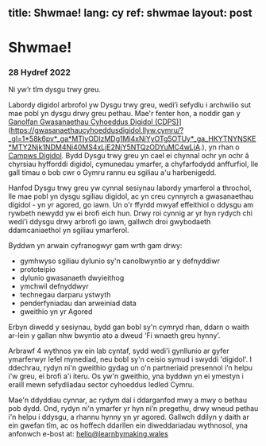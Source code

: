 title: Shwmae!
lang: cy
ref: shwmae
layout: post
---

# Shwmae!
### 28 Hydref 2022
 
Ni yw’r tîm dysgu trwy greu. 
 
Labordy digidol arbrofol yw Dysgu trwy greu, wedi’i sefydlu i archwilio sut mae pobl yn dysgu drwy greu pethau. Mae'r fenter hon, a noddir gan y [Ganolfan Gwasanaethau Cyhoeddus Digidol (CDPS)]([https://digitalpublicservices.gov.wales/)](https://gwasanaethaucyhoeddusdigidol.llyw.cymru/?_gl=1*58k6pv*_ga*MTIyODIzMDg1Mi4xNjYyOTg5OTUy*_ga_HKYTNYNSKE*MTY2Njk1NDM4Ni40MS4xLjE2NjY5NTQzODYuMC4wLjA.), yn rhan o [Campws Digidol](https://gwasanaethaucyhoeddusdigidol.llyw.cymru/ein-gwaith/hyfforddiant-digidol/?_gl=1*10j0mz6*_ga*MTIyODIzMDg1Mi4xNjYyOTg5OTUy*_ga_HKYTNYNSKE*MTY2Njk1NDM4Ni40MS4xLjE2NjY5NTQ0MjMuMC4wLjA.). Bydd Dysgu trwy greu yn cael ei chynnal ochr yn ochr â chyrsiau hyfforddi digidol, cymunedau ymarfer, a chyfarfodydd anffurfiol, lle gall timau o bob cwr o Gymru rannu eu sgiliau a'u harbenigedd.

Hanfod Dysgu trwy greu yw cynnal sesiynau labordy ymarferol a throchol, lle mae pobl yn dysgu sgiliau digidol, ac yn creu cynnyrch a gwasanaethau digidol - yn yr agored, go iawn. Un o'r ffyrdd mwyaf effeithiol o ddysgu am rywbeth newydd yw ei brofi eich hun. Drwy roi cynnig ar yr hyn rydych chi wedi'i ddysgu drwy arbrofi go iawn, gallwch droi gwybodaeth ddamcaniaethol yn sgiliau ymarferol.
 
Byddwn yn arwain cyfranogwyr gam wrth gam drwy:
* gymhwyso sgiliau dylunio sy'n canolbwyntio ar y defnyddiwr
* prototeipio
* dylunio gwasanaeth dwyieithog 
* ymchwil defnyddwyr
* technegau darparu ystwyth
* penderfyniadau dan arweiniad data
* gweithio yn yr Agored
 
Erbyn diwedd y sesiynau, bydd gan bobl sy'n cymryd rhan, ddarn o waith ar-lein y gallan nhw bwyntio ato a dweud ‘Fi wnaeth greu hynny’. 
 
Arbrawf 4 wythnos yw ein lab cyntaf, sydd wedi'i gynllunio ar gyfer ymarferwyr lefel mynediad, neu bobl sy'n ceisio symud i swyddi 'digidol'. I ddechrau, rydyn ni'n gweithio gydag un o'n partneriaid presennol i’n helpu i'w greu, ei brofi a'i iteru. Os yw'n gweithio, yna byddwn yn ei ymestyn i eraill mewn sefydliadau sector cyhoeddus ledled Cymru.
 
Mae'n ddyddiau cynnar, ac rydym dal i ddarganfod mwy a mwy o bethau pob dydd. Ond, rydyn ni'n ymarfer yr hyn ni’n pregethu, drwy wneud pethau i'n helpu i ddysgu, a rhannu hynny yn yr agored. Gallwch ddilyn y daith ar ein gwefan tîm, ac os hoffech ddarllen ein diweddariadau wythnosol, yna anfonwch e-bost at: hello@learnbymaking.wales 
